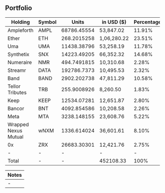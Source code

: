 ## Portfolio

| Holding              | Symbol | Units       | in USD ($)  | Percentage |
|----------------------|--------|-------------|-------------|------------|
| Ampleforth           | AMPL   | 68786.45554 | 53,847.02   | 11.91%     |
| Ether                | ETH    | 268.2015258 | 1,06,280.22 | 23.51%     |
| Uma                  | UMA    | 11438.38796 | 53,258.19   | 11.78%     |
| Synthetix            | SNX    | 14223.49205 | 66,352.32   | 14.68%     |
| Numeraire            | NMR    | 494.7491815 | 10,310.68   | 2.28%      |
| Streamr              | DATA   | 192786.7373 | 10,495.53   | 2.32%      |
| Band                 | BAND   | 2902.202738 | 47,811.29   | 10.58%     |
| Tellor Tributes      | TRB    | 255.9008926 | 8,260.50    | 1.83%      |
| Keep                 | KEEP   | 12534.07281 | 12,651.87   | 2.80%      |
| Bancor               | BNT    | 4092.854586 | 10,208.58   | 2.26%      |
| Meta                 | MTA    | 3238.148155 | 23,608.76   | 5.22%      |
| Wrapped Nexus Mutual | wNXM   | 1336.614024 | 36,601.61   | 8.10%      |
| 0x                   | ZRX    | 26683.30301 | 12,421.76   | 2.75%      |
| -                    | -      | -           | -           | -          |
| Total                | -      | -           | 452108.33   | 100%       |

|Notes|
|---|
|-|
